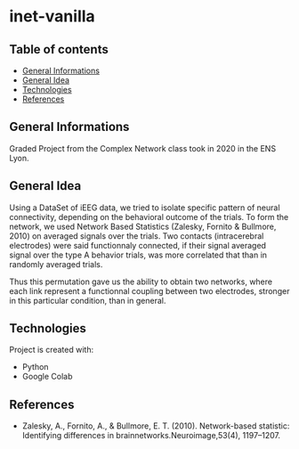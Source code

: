 # inet-vanilla


## Table of contents
* [General Informations](#general-info)
* [General Idea](#aim)
* [Technologies](#technologies)
* [References](#ref)

## General Informations

Graded Project from the Complex Network class took in 2020 in the ENS Lyon.

## General Idea
Using a DataSet of iEEG data, we tried to isolate specific pattern of neural connectivity, depending on the behavioral outcome of the trials.
To form the network, we used Network Based Statistics (Zalesky, Fornito & Bullmore, 2010) on averaged signals over the trials.
Two contacts (intracerebral electrodes) were said functionnaly connected, if their signal averaged signal over the type A behavior trials, was more correlated that than in randomly averaged trials.

Thus this permutation gave us the ability to obtain two networks, where each link represent a functionnal coupling between two electrodes, stronger in this particular condition, than in general.

## Technologies
Project is created with:
* Python
* Google Colab

## References
* Zalesky, A., Fornito, A., & Bullmore, E. T. (2010). Network-based statistic: Identifying differences in brainnetworks.Neuroimage,53(4), 1197–1207.
